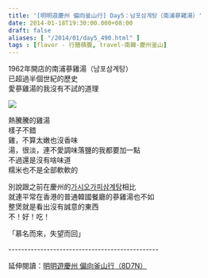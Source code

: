 ```yaml
---
title: '[明明遊慶州 偏向釜山行] Day5：남포삼계탕（南浦蔘雞湯）'
date: 2014-01-18T19:30:00.000+08:00
draft: false
aliases: [ "/2014/01/day5_490.html" ]
tags : [flavor - 行膳積腹, travel-南韓-慶州釜山]
---
```


1962年開店的南浦蔘雞湯（남포삼계탕）  
已超過半個世紀的歷史  
愛蔘雞湯的我沒有不試的道理  

![](/images/busanjj5d.jpg)

熱騰騰的雞湯  
樣子不錯  
雞，不算太嫩也沒香味  
湯，很淡，連不愛調味落鹽的我都要加一點  
不過還是沒有啥味道  
糯米也不是全部軟軟的  
  
別說跟之前在慶州的[가시오가피삼계탕](https://hidie.net/busanjj2a/)相比  
就連平常在香港的普通韓國餐廳的蔘雞湯也不如  
整煲就是看出沒有誠意的東西  
不！好！吃！  
  
「慕名而來，失望而回」  
  
\-----------------------------------------------  
  
延伸閱讀：[明明遊慶州 偏向釜山行（8D7N）](https://hidie.net/busanjj8d7n/)
